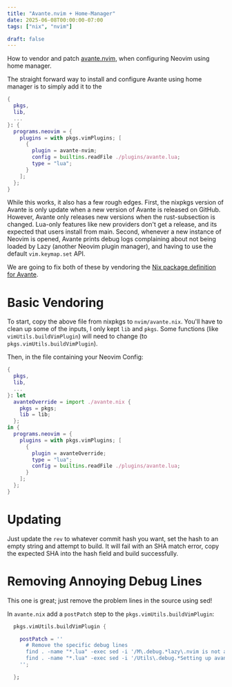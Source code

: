 ```yaml
---
title: "Avante.nvim + Home-Manager"
date: 2025-06-08T00:00:00-07:00
tags: ["nix", "nvim"]

draft: false
---
```


How to vendor and patch [avante.nvim](https://github.com/yetone/avante.nvim), when 
configuring Neovim using home manager. 

<!--more-->

The straight forward way to install and configure Avante using home manager is to simply add 
it to the 

```nix
{
  pkgs,
  lib,
  ...
}: {
  programs.neovim = {
    plugins = with pkgs.vimPlugins; [
      {
        plugin = avante-nvim;
        config = builtins.readFile ./plugins/avante.lua;
        type = "lua";
      }
    ];
  };
}
```

While this works, it also has a few rough edges. First, the nixpkgs version of
Avante is only update when a new version of Avante is released on GitHub.
However, Avante only releases new versions when the rust-subsection is changed.
Lua-only features like new providers don't get a release, and its expected that
users install from main. Second, whenever a new instance of Neovim is opened,
Avante prints debug logs complaining about not being loaded by Lazy (another
Neovim plugin manager), and having to use the default `vim.keymap.set` API.

We are going to fix both of these by vendoring the [Nix package definition for
Avante](https://github.com/NixOS/nixpkgs/blob/nixos-unstable/pkgs/applications/editors/vim/plugins/non-generated/avante-nvim/default.nix).


# Basic Vendoring

To start, copy the above file from nixpkgs to `nvim/avante.nix`. You'll have to
clean up some of the inputs, I only kept `lib` and `pkgs`. Some functions (like
`vimUtils.buildVimPlugin`) will need to change (to
`pkgs.vimUtils.buildVimPlugin`).

Then, in the file containing your Neovim Config:

```nix
{
  pkgs,
  lib,
  ...
}: let
  avanteOverride = import ./avante.nix {
    pkgs = pkgs;
    lib = lib;
  };
in {
  programs.neovim = {
    plugins = with pkgs.vimPlugins; [
      {
        plugin = avanteOverride;
        type = "lua";
        config = builtins.readFile ./plugins/avante.lua;
      }
    ];
  };
}
```


# Updating

Just update the `rev` to whatever commit hash you want, set the hash to an
empty string and attempt to build. It will fail with an SHA match error, copy
the expected SHA into the hash field and build successfully.

# Removing Annoying Debug Lines

This one is great; just remove the problem lines in the source using sed!

In `avante.nix` add a `postPatch` step to the `pkgs.vimUtils.buildVimPlugin`:

```nix
  pkgs.vimUtils.buildVimPlugin {

    postPatch = ''
      # Remove the specific debug lines
      find . -name "*.lua" -exec sed -i '/M\.debug.*lazy\.nvim is not available/d' {} \;
      find . -name "*.lua" -exec sed -i '/Utils\.debug.*Setting up avante colors/d' {} \;
    '';

  };
```
